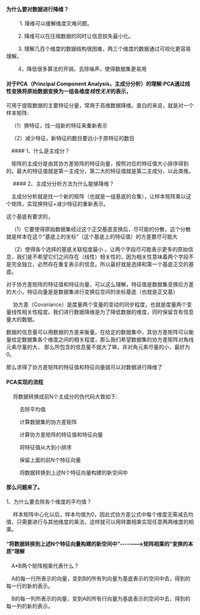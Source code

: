 #### 为什么要对数据进行降维？

&emsp; &emsp; 1. 降维可以缓解维度灾难问题。

&emsp; &emsp;2. 降维可以在压缩数据的同时让信息损失最小化。

&emsp; &emsp;3. 理解几百个维度的数据结构很困难，两三个维度的数据通过可视化更容易理解。

&emsp; &emsp;4，降低很多算法的开销，去除噪声，使得数据集更易用

#### 对于PCA（Principal Component Analysis，主成分分析）的理解:PCA通过线性变换将原始数据变换为一组各维度*线性无关*的表示，

可用于提取数据的主要特征分量，常用于高维数据降维。直白的来说，就是对一个样本矩阵:

&emsp;（1）换特征，找一组新的特征来重新表示

&emsp;（2）减少特征，新特征的数目要远小于原特征的数目

&emsp;####  1、什么是主成分？

&emsp;矩阵的主成分是由其协方差矩阵的特征向量，按照对应的特征值大小排序得到的。最大的特征值就是第一主成分，第二大的特征值就是第二主成分，以此类推。

&emsp; #### 2、主成分分析方法为什么能够降维？

&emsp;主成分分析就是找一个新的矩阵（也就是一组基底的合集），让样本矩阵乘以这个矩阵，实现换特征+减少特征的重新表示。

这个基底有要求的，

&emsp;（1）它要使得原始数据集经过这个正交基底变换后，尽可能的分散，这个分散就是样本在这个“基底上的坐标”（这个基底上的特征值）的方差要尽可能大

&emsp;（2）使得各个选择的基底关联程度最小 。让两个字段尽可能表示更多的原始信息，我们是不希望它们之间存在（线性）相关性的，因为相关性意味着两个字段不是完全独立，必然存在重复表示的信息。所以最好就是选择和第一个基底正交的基底。

对于协方差矩阵的特征值和特征向量，可以这么理解，特征值是数据集变换后方差的大小，特征向量是是数据集进行变换后空间的坐标基底（也就是正交基）

&emsp;  协方差（Covariance）是度量两个变量的变动的同步程度，也就是度量两个变量线性相关性程度。我们进行数据降维是为了降低数据的维度，同时保留含有信息量大的数据。

数据的信息量可以用数据的方差来衡量。在给定的数据集中，其协方差矩阵可以衡量给定数据集各个维度之间的相关程度，那么我们希望数据集的协方差矩阵对角线元素尽量的大，
那么所包含的信息量不就大了嘛，非对角元素尽量的小，最好为0。



那么求得了协方差矩阵的特征值和特征向量就可以对数据进行降维了

#### PCA实现的流程

&emsp; 将数据转换成前N个主成分的伪代码大致如下:

&emsp; &emsp; 去除平均值

&emsp; &emsp; 计算数据集的协方差矩阵

&emsp; &emsp; 计算协方差矩阵的特征值和特征向量

&emsp; &emsp; 将特征值从大到小排序

&emsp; &emsp; 保留上面的前N个特征向量

&emsp; &emsp; 将数据转换到上述N个特征向量构建的新空间中

#### 那么问题来了。

1、为什么要去除各个维度的平均值？

&emsp; 样本矩阵中心化以后，样本均值为0，因此式协方差公式中每个维度无需减去均值，只需要进行与其他维度的乘法，这样就可以用转置相乘实现任意两两维度的相乘。

#### “将数据转换到上述N个特征向量构建的新空间中”------->矩阵相乘的“变换的本质”理解

&emsp;A*B两个矩阵相乘代表什么？

&emsp;A的每一行所表示的向量，变到B的所有列向量为基底表示的空间中去，得到的每一行的新的表示。

&emsp;B的每一列所表示的向量，变到A的所有行向量为基底表示的空间中去，得到的每一列的新的表示。